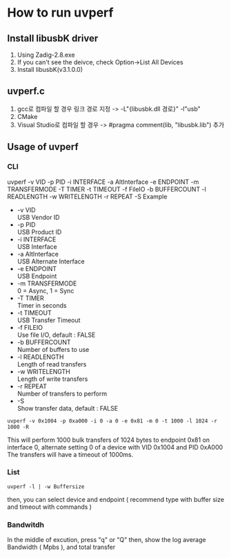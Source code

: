 # How to run uvperf
## Install libusbK driver
1. Using Zadig-2.8.exe
2. If you can't see the deivce, check Option->List All Devices
3. Install libusbK(v3.1.0.0)
## uvperf.c
1. gcc로 컴파일 할 경우 링크 경로 지정 -> -L"{libusbk.dll 경로}" -l"usb"
2. CMake
3. Visual Studio로 컴파일 할 경우 ->  #pragma comment(lib, "libusbk.lib") 추가
## Usage of uvperf

### CLI

uvperf -v VID -p PID -i INTERFACE -a AltInterface -e ENDPOINT -m TRANSFERMODE 
            -T TIMER -t TIMEOUT -f FileIO -b BUFFERCOUNT -l READLENGTH -w WRITELENGTH -r REPEAT -S
            Example

*   -v VID<br/>            USB Vendor ID
*   -p PID<br/>            USB Product ID
*   -i INTERFACE<br/>      USB Interface
*   -a AltInterface<br/>   USB Alternate Interface
*   -e ENDPOINT<br/>       USB Endpoint
*   -m TRANSFERMODE<br/>   0 = Async, 1 = Sync
*   -T TIMER<br/>          Timer in seconds
*   -t TIMEOUT<br/>        USB Transfer Timeout
*   -f FILEIO<br/>         Use file I/O, default : FALSE
*   -b BUFFERCOUNT<br/>    Number of buffers to use
*   -l READLENGTH<br/>     Length of read transfers
*   -w WRITELENGTH<br/>    Length of write transfers
*   -r REPEAT<br/>         Number of transfers to perform
*   -S <br/>               Show transfer data, default : FALSE
```
uvperf -v 0x1004 -p 0xa000 -i 0 -a 0 -e 0x81 -m 0 -t 1000 -l 1024 -r 1000 -R
```
This will perform 1000 bulk transfers of 1024 bytes to endpoint 0x81 on interface 0, alternate setting 0 of a device with VID 0x1004 and PID 0xA000 The transfers will have a timeout of 1000ms.

### List
```
uvperf -l | -w Buffersize
```
then, you can select device and endpoint
( recommend type with buffer size and timeout with commands )

### Bandwitdh

In the middle of excution, press "q" or "Q" then, show the log average Bandwidth ( Mpbs ), and total transfer
